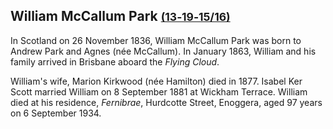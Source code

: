 ## William McCallum Park <small>[(13‑19‑15/16)](https://brisbane.discovereverafter.com/profile/31892778 "Go to Memorial Information" )</small>

In Scotland on 26 November 1836, William McCallum Park was born to Andrew Park and Agnes (née McCallum). In January 1863, William and his family arrived in Brisbane aboard the *Flying Cloud*.

William's wife, Marion Kirkwood (née Hamilton) died in 1877. Isabel Ker Scott married William on 8 September 1881 at Wickham Terrace. William died at his residence, *Fernibrae*, Hurdcotte Street, Enoggera, aged 97 years on 6 September 1934.
